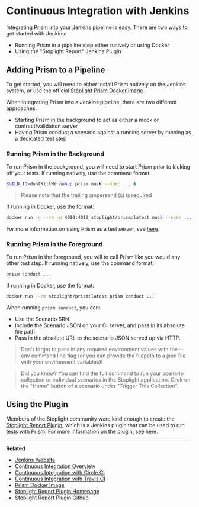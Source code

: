 # Continuous Integration with Jenkins

Integrating Prism into your [Jenkins](https://jenkins.io/) pipeline is easy.
There are two ways to get started with Jenkins:

* Running Prism in a pipeline step either natively or using Docker
* Using the "Stoplight Report" Jenkins Plugin

## Adding Prism to a Pipeline

To get started, you will need to either install Prism natively on the Jenkins
system, or use the official [Stoplight Prism Docker image](https://hub.docker.com/r/stoplight/prism/).

When integrating Prism into a Jenkins pipeline, there are two different
approaches:

* Starting Prism in the background to act as either a mock or
  contract/validation server
* Having Prism conduct a scenario against a running server by running as a
  dedicated test step

### Running Prism in the Background

To run Prism in the background, you will need to start Prism prior to kicking
off your tests. If running natively, use the command format:

```sh
BUILD_ID=dontKillMe nohup prism mock --spec ... &
```

<!-- theme: warning -->
> Please note that the trailing ampersand (`&`) is required

If running in Docker, use the format:

```sh
docker run -d --rm -p 4010:4010 stoplight/prism:latest mock --spec ...
```

For more information on using Prism as a test server, see [here](./overview.md).

### Running Prism in the Foreground

To run Prism in the foreground, you will to call Prism like you would any other
test step. If running natively, use the command format:

```sh
prism conduct ...
```

If running in Docker, use the format:

```sh
docker run --rm stoplight/prism:latest prism conduct ...
```

When running `prism conduct`, you can:

* Use the Scenario SRN
* Include the Scenario JSON on your CI server, and pass in its absolute file path
* Pass in the absolute URL to the scenario JSON served up via HTTP.

<!-- theme: warning -->
> Don't forget to pass in any required environment values with the --env command
line flag (or you can provide the filepath to a json file with your environment
variables)!

<!-- theme: info -->
> Did you know? You can find the full command to run your scenario collection
or individual scenarios in the Stoplight application. Click on the "Home"
button of a scenario under "Trigger This Collection".

## Using the Plugin

Members of the Stoplight community were kind enough to create the [Stoplight
Report Plugin](https://github.com/jenkinsci/stoplightio-report-plugin), which is
a Jenkins plugin that can be used to run tests with Prism. For more information
on the plugin, see [here](https://plugins.jenkins.io/stoplightio-report).

***

**Related**

* [Jenkins Website](https://jenkins.io/)
* [Continuous Integration Overview](./continuous-integration.md)
* [Continuous Integration with Circle CI](./continous-integration-circle)
* [Continuous Integration with Travis CI](./continous-integration-travis)
* [Prism Docker Image](https://hub.docker.com/r/stoplight/prism/)
* [Stoplight Report Plugin Homepage](https://plugins.jenkins.io/stoplightio-report)
* [Stoplight Report Plugin Github](https://github.com/jenkinsci/stoplightio-report-plugin)
